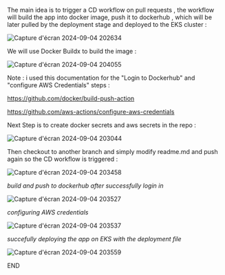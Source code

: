 The main idea is to trigger a CD workflow on pull requests , the workflow will build the app into docker image, push it to dockerhub , which will be later pulled by the deployment stage and deployed to the EKS cluster :

![Capture d'écran 2024-09-04 202634](https://github.com/user-attachments/assets/3e0fb331-13b0-4a1d-83ea-6ab6039d2a36)

We will use Docker Buildx to build the image :

![Capture d'écran 2024-09-04 204055](https://github.com/user-attachments/assets/4d98f5a8-b67e-4e26-9f40-e8acf81c5258)

Note : i used this documentation for the "Login to Dockerhub" and "configure AWS Credentials" steps : 

https://github.com/docker/build-push-action

https://github.com/aws-actions/configure-aws-credentials

Next Step is to create docker secrets and aws secrets in the repo :

![Capture d'écran 2024-09-04 203044](https://github.com/user-attachments/assets/f3bcba46-657e-46e8-8512-13e7fefb1c80)

Then checkout to another branch and simply modify readme.md and push again so the CD workflow is triggered :

![Capture d'écran 2024-09-04 203458](https://github.com/user-attachments/assets/c3ca2dfe-fa6f-4d4f-9ade-5a5456a5aa2a)

*build and push to dockerhub after successfully login in*

![Capture d'écran 2024-09-04 203527](https://github.com/user-attachments/assets/78f20516-308a-4a21-a727-b8f8f03eb986)

*configuring AWS credentials*

![Capture d'écran 2024-09-04 203537](https://github.com/user-attachments/assets/2a95c0c0-79de-47e9-bffc-31000da18eed)

*succefully deploying the app on EKS with the deployment file*

![Capture d'écran 2024-09-04 203559](https://github.com/user-attachments/assets/e99746ff-cf58-4097-a5f5-850d33b0be35)

END
